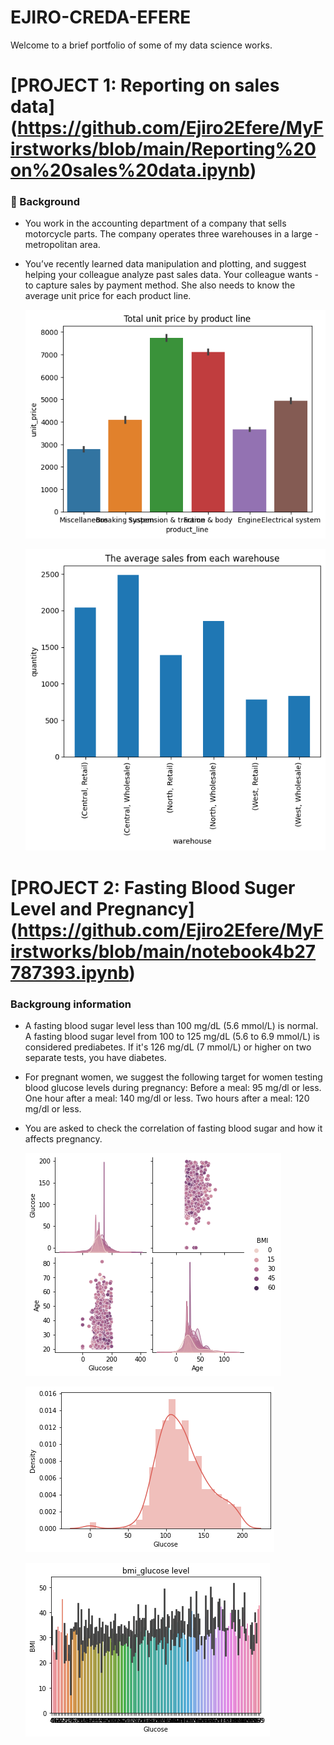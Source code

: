 # EJIRO-CREDA-EFERE
Welcome to a brief portfolio of some of my data science works.

# [PROJECT 1: Reporting on sales data] (https://github.com/Ejiro2Efere/MyFirstworks/blob/main/Reporting%20on%20sales%20data.ipynb)
### 📖 Background
- You work in the accounting department of a company that sells motorcycle parts. The company operates three warehouses in a large - metropolitan area.
- You’ve recently learned data manipulation and plotting, and suggest helping your colleague analyze past sales data. Your colleague wants - to capture sales by payment method. She also needs to know the average unit price for each product line.

	![](https://github.com/Ejiro2Efere/EJIRO-CREDA-EFERE/blob/main/Images/prjt%201%20image%201.png)
  
  ![](https://github.com/Ejiro2Efere/EJIRO-CREDA-EFERE/blob/main/Images/prjt%201%20image%202.png)



# [PROJECT 2: Fasting Blood Suger Level and Pregnancy] (https://github.com/Ejiro2Efere/MyFirstworks/blob/main/notebook4b27787393.ipynb)
### Backgroung information
- A fasting blood sugar level less than 100 mg/dL (5.6 mmol/L) is normal. A fasting blood sugar level from 100 to 125 mg/dL (5.6 to 6.9 mmol/L) is considered prediabetes. If it's 126 mg/dL (7 mmol/L) or higher on two separate tests, you have diabetes.
- For pregnant women, we suggest the following target for women testing blood glucose levels during pregnancy: Before a meal: 95 mg/dl or less. One hour after a meal: 140 mg/dl or less. Two hours after a meal: 120 mg/dl or less.
- You are asked to check the correlation of fasting blood sugar and how it affects pregnancy.

	![](https://github.com/Ejiro2Efere/EJIRO-CREDA-EFERE/blob/main/Images/prjt%202%20image%201.png)
  
  ![](https://github.com/Ejiro2Efere/EJIRO-CREDA-EFERE/blob/main/Images/prjt%202%20image%202.png)
    
  ![](https://github.com/Ejiro2Efere/EJIRO-CREDA-EFERE/blob/main/Images/prjt%202%20image%203.png)
